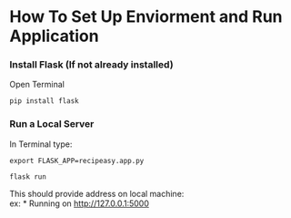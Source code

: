 # How To Set Up Enviorment and Run Application

### Install Flask (If not already installed)

Open Terminal <br>

`pip install flask`

### Run a Local Server

In Terminal type:<br>

`export FLASK_APP=recipeasy.app.py`

`flask run`

This should provide address on local machine:<br>
ex: * Running on http://127.0.0.1:5000<br>

